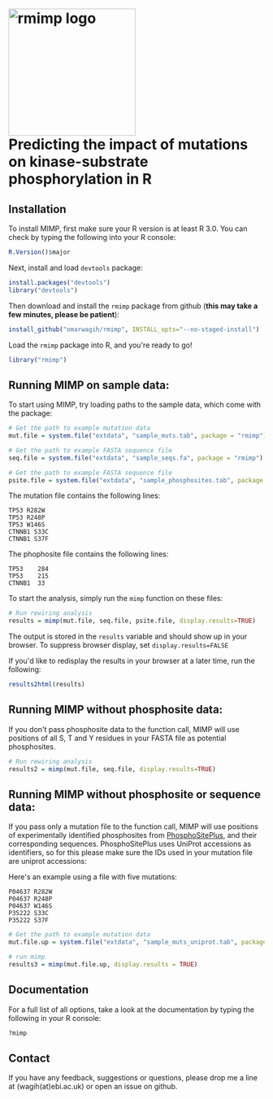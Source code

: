 <img src="https://cdn.rawgit.com/omarwagih/rmimp/master/inst/extdata/html/images/mimp_logo.svg" alt="rmimp logo" width="250px"><br> Predicting the impact of mutations on kinase-substrate phosphorylation in R
===============================================================

## Installation

To install MIMP, first make sure your R version is at least R 3.0. You can check by typing the following into your R console:

```r
R.Version()$major
```

Next, install and load `devtools` package:

```r
install.packages("devtools")
library("devtools")
```

Then download and install the `rmimp` package from github (**this may take a few minutes, please be patient**):

```r
install_github("omarwagih/rmimp", INSTALL_opts="--no-staged-install")
```

Load the `rmimp` package into R, and you're ready to go!

```r
library("rmimp")
```

## Running MIMP on sample data:

To start using MIMP, try loading paths to the sample data, which come with the package:

```r
# Get the path to example mutation data 
mut.file = system.file("extdata", "sample_muts.tab", package = "rmimp")

# Get the path to example FASTA sequence file 
seq.file = system.file("extdata", "sample_seqs.fa", package = "rmimp")

# Get the path to example FASTA sequence file 
psite.file = system.file("extdata", "sample_phosphosites.tab", package = "rmimp")
```


The mutation file contains the following lines:

```
TP53 R282W
TP53 R248P
TP53 W146S
CTNNB1 S33C
CTNNB1 S37F
```


The phophosite file contains the following lines:

```
TP53	284
TP53	215
CTNNB1	33
```


To start the analysis, simply run the `mimp` function on these files:

```r
# Run rewiring analysis
results = mimp(mut.file, seq.file, psite.file, display.results=TRUE)
```

The output is stored in the `results` variable and should show up in your browser. To suppress browser display, set `display.results=FALSE`

If you'd like to redisplay the results in your browser at a later time, run the following:

```r
results2html(results)
```

## Running MIMP without phosphosite data:

If you don't pass phosphosite data to the function call, MIMP will use positions of all S, T and Y residues in your FASTA file as potential phosphosites.

```r
# Run rewiring analysis
results2 = mimp(mut.file, seq.file, display.results=TRUE)
```


## Running MIMP without phosphosite or sequence data:
If you pass only a mutation file to the function call, MIMP will use positions of experimentally identified phosphosites from [PhosphoSitePlus](phosphosite.org), and their corresponding sequences. PhosphoSitePlus uses UniProt accessions as identifiers, so for this please make sure the IDs used in your mutation file are uniprot accessions:

Here's an example using a file with five mutations:

```
P04637 R282W
P04637 R248P
P04637 W146S
P35222 S33C
P35222 S37F
```


```r
# Get the path to example mutation data 
mut.file.up = system.file("extdata", "sample_muts_uniprot.tab", package = "rmimp")

# run mimp
results3 = mimp(mut.file.up, display.results = TRUE)
```


## Documentation

For a full list of all options, take a look at the documentation by typing the following in your R console:

```r
?mimp
```

## Contact
If you have any feedback, suggestions or questions, please drop me a line at (wagih(at)ebi.ac.uk) or open an issue on github.